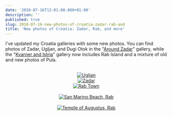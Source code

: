 ```yaml
---
date: '2010-07-16T12:01:00.000+01:00'
description: ''
published: true
slug: 2010-07-16-new-photos-of-croatia-zadar-rab-and
title: 'New photos of Croatia: Zadar, Rab, and more'
---
```


I've updated my Croatia galleries with some new photos. You can find photos of Zadar, Ugljan, and Dugi Otok in the "<a href="http://www.pbase.com/alangrant/croatia_9">Around Zadar</a>" gallery, while the "<a href="http://www.pbase.com/alangrant/croatia_10">Kvarner and Istria</a>" gallery now includes Rab Island and a mixture of old and new photos of Pula.<br />
<br />
<div class="separator" style="clear: both; text-align: center;"><a href="http://www.pbase.com/alangrant/image/126216239" style="margin-left: 1em; margin-right: 1em;"><img alt="Ugljan" border="0" src="http://www.pbase.com/alangrant/image/126216239/small.jpg" /></a></div><div class="separator" style="clear: both; text-align: center;"><a href="http://www.pbase.com/alangrant/image/126214444" style="margin-left: 1em; margin-right: 1em;"><img alt="Zadar" border="0" src="http://www.pbase.com/alangrant/image/126214444/small.jpg" /></a><br />
<a href="http://www.pbase.com/alangrant/image/126214749" style="margin-left: 1em; margin-right: 1em;"><img alt="Rab Town" border="0" src="http://www.pbase.com/alangrant/image/126214749/small.jpg" /><br />
</a><br />
</div><div class="separator" style="clear: both; text-align: center;"><a href="http://www.pbase.com/alangrant/image/126214740" style="margin-left: 1em; margin-right: 1em;"><img alt="San Marino Beach, Rab" border="0" src="http://www.pbase.com/alangrant/image/126214740/small.jpg" /><br />
</a><br />
</div><div class="separator" style="clear: both; text-align: center;"><a href="http://www.pbase.com/alangrant/image/126217520" style="margin-left: 1em; margin-right: 1em;"><img alt="Temple of Augustus, Rab" border="0" src="http://www.pbase.com/alangrant/image/126217520/small.jpg" /><br />
</a><br />
</div>